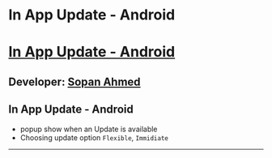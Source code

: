 # In App Update - Android

# [ In App Update - Android][published url]
## Developer: [Sopan Ahmed][instructor url]

In App Update - Android
-----------------------

 * popup show when an Update is available
 * Choosing update option `Flexible`,  `Immidiate`

---------------------------------------------------

[published url]: https://github.com/gitproject09/inAppUpdateAndroid
[instructor url]: https://github.com/gitproject09